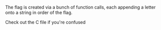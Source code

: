 The flag is created via a bunch of function calls, each appending a letter onto a string in order of the flag. 

Check out the C file if you're confused